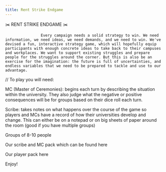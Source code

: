 ```yaml
---
title: Rent Strike Endgame
---
```


✂️ RENT STRIKE ENDGAME ✂️

                    Every campaign needs a solid strategy to win. We need information, we need ideas, we need demands, and we need to win. We've devised a fun, interactive strategy game, which will hopefully equip participants with enough concrete ideas to take back to their campuses and workplaces. We want to support existing struggles and prepare people for the struggles around the corner. But this is also be an exercise for the imagination: the future is full of uncertainties, and endless variables that we need to be prepared to tackle and use to our advantage.

// To play you will need:

MC (Master of Ceremonies): begins each turn by describing the situation within the university. They also judge what the negative or positive consequences will be for groups based on their dice roll each turn.

Scribe: takes notes on what happens over the course of the game so players and MCs have a record of how their universities develop and change. This can either be on a notepad or on big sheets of paper around the room (good if you have multiple groups)

Groups of 8-10 people

Our scribe and MC pack which can be found here

Our player pack here

Enjoy!
